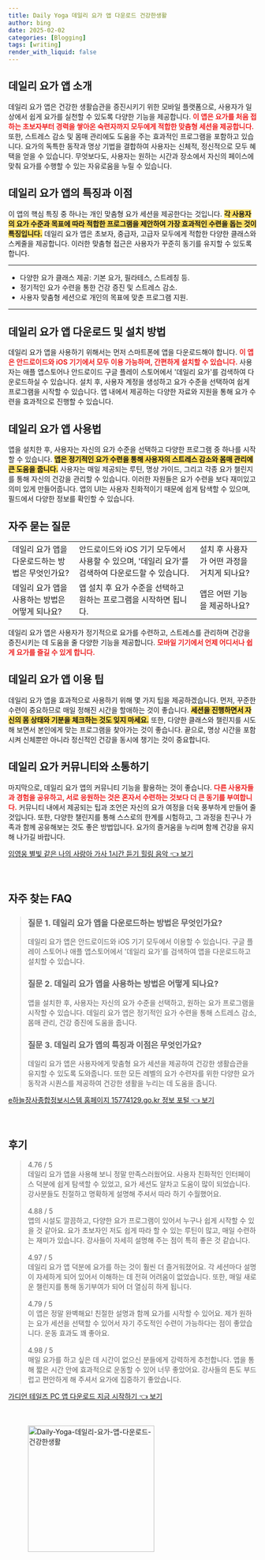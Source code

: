 ```yaml
---
title: Daily Yoga 데일리 요가 앱 다운로드 건강한생활
author: bing
date: 2025-02-02
categories: [Blogging]
tags: [writing]
render_with_liquid: false
---
```



<h2 id='데일리-요가-소개'>데일리 요가 앱 소개</h2>

<p>데일리 요가 앱은 건강한 생활습관을 증진시키기 위한 모바일 플랫폼으로, 사용자가 일상에서 쉽게 요가를 실천할 수 있도록 다양한 기능을 제공합니다. <b><span style="color: #ee2323;">이 앱은 요가를 처음 접하는 초보자부터 경력을 쌓아온 숙련자까지 모두에게 적합한 맞춤형 세션을 제공합니다.</span></b> 또한, 스트레스 감소 및 몸매 관리에도 도움을 주는 효과적인 프로그램을 포함하고 있습니다. 요가의 독특한 동작과 명상 기법을 결합하여 사용자는 신체적, 정신적으로 모두 혜택을 얻을 수 있습니다. 무엇보다도, 사용자는 원하는 시간과 장소에서 자신의 페이스에 맞춰 요가를 수행할 수 있는 자유로움을 누릴 수 있습니다.</p>

<h2 id='데일리-요가-특징'>데일리 요가 앱의 특징과 이점</h2>

<p>이 앱의 핵심 특징 중 하나는 개인 맞춤형 요가 세션을 제공한다는 것입니다. <b><span style="background-color: #ffe066;">각 사용자의 요가 수준과 목표에 따라 적합한 프로그램을 제안하여 가장 효과적인 수련을 돕는 것이 특징입니다.</span></b> 데일리 요가 앱은 초보자, 중급자, 고급자 모두에게 적합한 다양한 클래스와 스케줄을 제공합니다. 이러한 맞춤형 접근은 사용자가 꾸준히 동기를 유지할 수 있도록 합니다.</p>

<hr />

<ul>
    <li>다양한 요가 클래스 제공: 기본 요가, 필라테스, 스트레칭 등.</li>
    <li>정기적인 요가 수련을 통한 건강 증진 및 스트레스 감소.</li>
    <li>사용자 맞춤형 세션으로 개인의 목표에 맞춘 프로그램 지원.</li>
</ul>

<hr />

<h2 id='데일리-요가-다운로드'>데일리 요가 앱 다운로드 및 설치 방법</h2>

<p>데일리 요가 앱을 사용하기 위해서는 먼저 스마트폰에 앱을 다운로드해야 합니다. <b><span style="color: #ee2323;">이 앱은 안드로이드와 iOS 기기에서 모두 이용 가능하며, 간편하게 설치할 수 있습니다.</span></b> 사용자는 애플 앱스토어나 안드로이드 구글 플레이 스토어에서 '데일리 요가'를 검색하여 다운로드하실 수 있습니다. 설치 후, 사용자 계정을 생성하고 요가 수준을 선택하여 쉽게 프로그램을 시작할 수 있습니다. 앱 내에서 제공하는 다양한 자료와 지원을 통해 요가 수련을 효과적으로 진행할 수 있습니다.</p>

<h2 id='데일리-요가-사용법'>데일리 요가 앱 사용법</h2>

<p>앱을 설치한 후, 사용자는 자신의 요가 수준을 선택하고 다양한 프로그램 중 하나를 시작할 수 있습니다. <b><span style="background-color: #ffe066;">앱은 정기적인 요가 수련을 통해 사용자의 스트레스 감소와 몸매 관리에 큰 도움을 줍니다.</span></b> 사용자는 매일 제공되는 루틴, 명상 가이드, 그리고 각종 요가 챌린지를 통해 자신의 건강을 관리할 수 있습니다. 이러한 자원들은 요가 수련을 보다 재미있고 의미 있게 만들어줍니다. 앱의 UI는 사용자 친화적이기 때문에 쉽게 탐색할 수 있으며, 필드에서 다양한 정보를 확인할 수 있습니다.</p>

<h2 id='자주-묻는-질문'>자주 묻는 질문</h2>

<table>
    <tr>
        <td>데일리 요가 앱을 다운로드하는 방법은 무엇인가요?</td>
        <td>안드로이드와 iOS 기기 모두에서 사용할 수 있으며, '데일리 요가'를 검색하여 다운로드할 수 있습니다.</td>
        <td>설치 후 사용자가 어떤 과정을 거치게 되나요?</td>
    </tr>
    <tr>
        <td>데일리 요가 앱을 사용하는 방법은 어떻게 되나요?</td>
        <td>앱 설치 후 요가 수준을 선택하고 원하는 프로그램을 시작하면 됩니다.</td>
        <td>앱은 어떤 기능을 제공하나요?</td>
    </tr>
</table>

<p>데일리 요가 앱은 사용자가 정기적으로 요가를 수련하고, 스트레스를 관리하며 건강을 증진시키는 데 도움을 줄 다양한 기능을 제공합니다. <b><span style="color: #ee2323;">모바일 기기에서 언제 어디서나 쉽게 요가를 즐길 수 있게 합니다.</span></b></p>

<h2 id='데일리-요가-이용-팁'>데일리 요가 앱 이용 팁</h2>

<p>데일리 요가 앱을 효과적으로 사용하기 위해 몇 가지 팁을 제공하겠습니다. 먼저, 꾸준한 수련이 중요하므로 매일 정해진 시간을 할애하는 것이 좋습니다. <b><span style="background-color: #ffe066;">세션을 진행하면서 자신의 몸 상태와 기분을 체크하는 것도 잊지 마세요.</span></b> 또한, 다양한 클래스와 챌린지를 시도해 보면서 본인에게 맞는 프로그램을 찾아가는 것이 좋습니다. 끝으로, 명상 시간을 포함시켜 신체뿐만 아니라 정신적인 건강을 동시에 챙기는 것이 중요합니다.</p>

<h2 id='데일리-요가-커뮤니티'>데일리 요가 커뮤니티와 소통하기</h2>

<p>마지막으로, 데일리 요가 앱의 커뮤니티 기능을 활용하는 것이 좋습니다. <b><span style="color: #ee2323;">다른 사용자들과 경험을 공유하고, 서로 응원하는 것은 혼자서 수련하는 것보다 더 큰 동기를 부여합니다.</span></b> 커뮤니티 내에서 제공되는 팁과 조언은 자신의 요가 여정을 더욱 풍부하게 만들어 줄 것입니다. 또한, 다양한 챌린지를 통해 스스로의 한계를 시험하고, 그 과정을 친구나 가족과 함께 공유해보는 것도 좋은 방법입니다. 요가의 즐거움을 누리며 함께 건강을 유지해 나가길 바랍니다.</p>


<p><a class="click-button" title="임영웅 별빛 같은 나의 사랑아 가사 1시간 듣기 힐링 음악" href="https://greenforu.github.io/posts/%EC%9E%84%EC%98%81%EC%9B%85-%EB%B3%84%EB%B9%9B-%EA%B0%99%EC%9D%80-%EB%82%98%EC%9D%98-%EC%82%AC%EB%9E%91%EC%95%84-%EA%B0%80%EC%82%AC-1%EC%8B%9C%EA%B0%84-%EB%93%A3%EA%B8%B0-%ED%9E%90%EB%A7%81-%EC%9D%8C%EC%95%85/" rel="dofollow">임영웅 별빛 같은 나의 사랑아 가사 1시간 듣기 힐링 음악 👈 보기</a></p><br>
<h2 id='자주_찾는_FAQ'>자주 찾는 FAQ</h2>
<div itemscope="" itemtype="https://schema.org/FAQPage"> 
<blockquote> 
<div itemscope="" itemprop="mainEntity" itemtype="https://schema.org/Question"> 
<h3 itemprop="name">질문 1. 데일리 요가 앱을 다운로드하는 방법은 무엇인가요?</h3> 
<div itemscope="" itemprop="acceptedAnswer" itemtype="https://schema.org/Answer"> 
<span itemprop="text"> 
<p>데일리 요가 앱은 안드로이드와 iOS 기기 모두에서 이용할 수 있습니다. 구글 플레이 스토어나 애플 앱스토어에서 '데일리 요가'를 검색하여 앱을 다운로드하고 설치할 수 있습니다.</p> 
</span> 
</div> 
</div> 
<div itemscope="" itemprop="mainEntity" itemtype="https://schema.org/Question"> 
<h3 itemprop="name">질문 2. 데일리 요가 앱을 사용하는 방법은 어떻게 되나요?</h3> 
<div itemscope="" itemprop="acceptedAnswer" itemtype="https://schema.org/Answer"> 
<span itemprop="text"> 
<p>앱을 설치한 후, 사용자는 자신의 요가 수준을 선택하고, 원하는 요가 프로그램을 시작할 수 있습니다. 데일리 요가 앱은 정기적인 요가 수련을 통해 스트레스 감소, 몸매 관리, 건강 증진에 도움을 줍니다.</p> 
</span> 
</div> 
</div> 
<div itemscope="" itemprop="mainEntity" itemtype="https://schema.org/Question"> 
<h3 itemprop="name">질문 3. 데일리 요가 앱의 특징과 이점은 무엇인가요?</h3> 
<div itemscope="" itemprop="acceptedAnswer" itemtype="https://schema.org/Answer"> 
<span itemprop="text"> 
<p>데일리 요가 앱은 사용자에게 맞춤형 요가 세션을 제공하여 건강한 생활습관을 유지할 수 있도록 도와줍니다. 또한 모든 레벨의 요가 수련자를 위한 다양한 요가 동작과 시퀀스를 제공하여 건강한 생활을 누리는 데 도움을 줍니다.</p> 
</span> 
</div> 
</div> 
</blockquote> 
</div>
<p><a class="click-button" title="e하늘장사종합정보시스템 홈페이지 15774129.go.kr 정보 포털" href="https://greenforu.github.io/posts/e%ED%95%98%EB%8A%98%EC%9E%A5%EC%82%AC%EC%A2%85%ED%95%A9%EC%A0%95%EB%B3%B4%EC%8B%9C%EC%8A%A4%ED%85%9C-%ED%99%88%ED%8E%98%EC%9D%B4%EC%A7%80-15774129.go.kr-%EC%A0%95%EB%B3%B4-%ED%8F%AC%ED%84%B8/" rel="dofollow">e하늘장사종합정보시스템 홈페이지 15774129.go.kr 정보 포털 👈 보기</a></p><br>
<h2 id='후기'>후기</h2>
<div itemscope itemtype="https://schema.org/Product">
  <blockquote>
  <div itemprop="review" itemscope itemtype="https://schema.org/Review">
      <div itemprop="reviewRating" itemscope itemtype="https://schema.org/Rating"> <span itemprop="ratingValue">4.76</span> / <span itemprop="bestRating">5</span> </div>
      <span itemprop="reviewBody">데일리 요가 앱을 사용해 보니 정말 만족스러웠어요. 사용자 친화적인 인터페이스 덕분에 쉽게 탐색할 수 있었고, 요가 세션도 알차고 도움이 많이 되었습니다. 강사분들도 친절하고 명확하게 설명해 주셔서 따라 하기 수월했어요.</span>
  </div>
  <br>
  <div itemprop="review" itemscope itemtype="https://schema.org/Review">
      <div itemprop="reviewRating" itemscope itemtype="https://schema.org/Rating"> <span itemprop="ratingValue">4.88</span> / <span itemprop="bestRating">5</span> </div>
      <span itemprop="reviewBody">앱의 시설도 깔끔하고, 다양한 요가 프로그램이 있어서 누구나 쉽게 시작할 수 있을 것 같아요. 요가 초보자인 저도 쉽게 따라 할 수 있는 루틴이 많고, 매일 수련하는 재미가 있습니다. 강사들이 자세히 설명해 주는 점이 특히 좋은 것 같습니다.</span>
  </div>
  <br>
  <div itemprop="review" itemscope itemtype="https://schema.org/Review">
      <div itemprop="reviewRating" itemscope itemtype="https://schema.org/Rating"> <span itemprop="ratingValue">4.97</span> / <span itemprop="bestRating">5</span> </div>
      <span itemprop="reviewBody">데일리 요가 앱 덕분에 요가를 하는 것이 훨씬 더 즐거워졌어요. 각 세션마다 설명이 자세하게 되어 있어서 이해하는 데 전혀 어려움이 없었습니다. 또한, 매일 새로운 챌린지를 통해 동기부여가 되어 더 열심히 하게 됩니다.</span>
  </div>
  <br>
  <div itemprop="review" itemscope itemtype="https://schema.org/Review">
      <div itemprop="reviewRating" itemscope itemtype="https://schema.org/Rating"> <span itemprop="ratingValue">4.79</span> / <span itemprop="bestRating">5</span> </div>
      <span itemprop="reviewBody">이 앱은 정말 완벽해요! 친절한 설명과 함께 요가를 시작할 수 있어요. 제가 원하는 요가 세션을 선택할 수 있어서 자기 주도적인 수련이 가능하다는 점이 좋았습니다. 운동 효과도 꽤 좋아요.</span>
  </div>
  <br>
  <div itemprop="review" itemscope itemtype="https://schema.org/Review">
      <div itemprop="reviewRating" itemscope itemtype="https://schema.org/Rating"> <span itemprop="ratingValue">4.98</span> / <span itemprop="bestRating">5</span> </div>
      <span itemprop="reviewBody">매일 요가를 하고 싶은 데 시간이 없으신 분들에게 강력하게 추천합니다. 앱을 통해 짧은 시간 안에 효과적으로 운동할 수 있어 너무 좋았어요. 강사들의 톤도 부드럽고 편안하게 해 주셔서 요가에 집중하기 좋았습니다.</span>
  </div>
  </blockquote>
</div>
<p><a class="click-button" title="가디언 테일즈 PC 앱 다운로드 지금 시작하기" href="https://greenforu.github.io/posts/%EA%B0%80%EB%94%94%EC%96%B8-%ED%85%8C%EC%9D%BC%EC%A6%88-PC-%EC%95%B1-%EB%8B%A4%EC%9A%B4%EB%A1%9C%EB%93%9C-%EC%A7%80%EA%B8%88-%EC%8B%9C%EC%9E%91%ED%95%98%EA%B8%B0/" rel="dofollow">가디언 테일즈 PC 앱 다운로드 지금 시작하기 👈 보기</a></p><br>
<figure class="image"><img src="https://greenforu.github.io/assets/img/thumbnail/Daily-Yoga-데일리-요가-앱-다운로드-건강한생활.webp" alt="Daily-Yoga-데일리-요가-앱-다운로드-건강한생활" width="256" height="256"></figure>